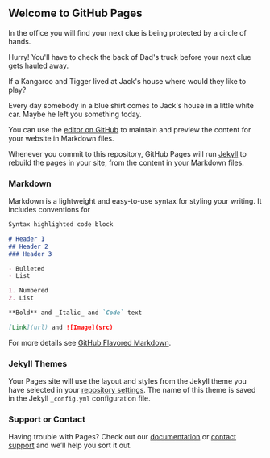 ## Welcome to GitHub Pages
In the office you will find your next clue is being protected by a circle of hands.

Hurry!  You'll have to check the back of Dad's truck before your next clue gets hauled away.

If a Kangaroo and Tigger lived at Jack's house where would they like to play?

Every day somebody in a blue shirt comes to Jack's house in a little white car. Maybe he left you something today.


You can use the [editor on GitHub](https://github.com/njovin/scavenger-hunt/edit/master/index.md) to maintain and preview the content for your website in Markdown files.

Whenever you commit to this repository, GitHub Pages will run [Jekyll](https://jekyllrb.com/) to rebuild the pages in your site, from the content in your Markdown files.

### Markdown

Markdown is a lightweight and easy-to-use syntax for styling your writing. It includes conventions for

```markdown
Syntax highlighted code block

# Header 1
## Header 2
### Header 3

- Bulleted
- List

1. Numbered
2. List

**Bold** and _Italic_ and `Code` text

[Link](url) and ![Image](src)
```

For more details see [GitHub Flavored Markdown](https://guides.github.com/features/mastering-markdown/).

### Jekyll Themes

Your Pages site will use the layout and styles from the Jekyll theme you have selected in your [repository settings](https://github.com/njovin/scavenger-hunt/settings). The name of this theme is saved in the Jekyll `_config.yml` configuration file.

### Support or Contact

Having trouble with Pages? Check out our [documentation](https://help.github.com/categories/github-pages-basics/) or [contact support](https://github.com/contact) and we’ll help you sort it out.
